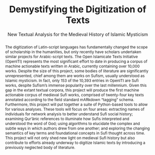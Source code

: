 ---
pid: g2022musto
title: Demystifying the Digitization of Texts
subtitle: New Textual Analysis for the Medieval History of Islamic Mysticism
category: Grad Fellowship Project
tags:
- text-analysis
cohort_year: '2022'
abstract: 'The digitization of Latin-script languages has fundamentally changed the
  scope of scholarship in the humanities, but only recently have scholars undertaken
  similar projects for Arabic-script texts. The Open Islamicate Texts Initiative (OpenITI)
  represents the most significant effort to date in producing a corpus of machine
  actionable texts written in Arabic, currently containing over 10,000 works. Despite
  the size of this project, some bodies of literature are significantly unrepresented,
  chief among them are works on Sufism, usually understood as Islamic mysticism. In
  fact, only 153 of the 10,393 entries in OpenITI are Sufi works, despite Sufism’s
  immense popularity over the last millennium. Given this gap in the extant textual
  corpora, this project will produce the first machine actionable corpus of medieval
  Sufi works, comprised of twenty-four key texts annotated according to the field
  standard mARkdown “tagging” schema. Furthermore, this project will put together
  a suite of Python-based tools to allow for various analyses. These tools will focus
  on four areas: extracting names of individuals for network analysis to better understand
  Sufi social history; examining Qur’ānic references to illuminate how Sufis interpreted
  and understood the word of God; using algorithms to elucidate the complex and subtle
  ways in which authors drew from one another; and exploring the changing semantics
  of key terms and foundational concepts in Sufi thought across time. This project
  will not only shed new light on medieval Sufi history but also contribute to efforts
  already underway to digitize Islamic texts by introducing a previously neglected
  body of literature.'
pis:
- musto
layout: project
---